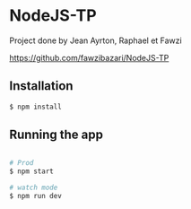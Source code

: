 # NodeJS-TP

Project done by Jean Ayrton, Raphael et Fawzi

https://github.com/fawzibazari/NodeJS-TP

## Installation
```bash
$ npm install
```
## Running the app
```bash

# Prod
$ npm start

# watch mode
$ npm run dev
```
